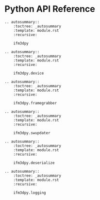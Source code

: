 Python API Reference
====================

```{eval-rst}
.. autosummary::
    :toctree: _autosummary
    :template: module.rst
    :recursive:

    ifm3dpy
```

```{eval-rst}
.. autosummary::
    :toctree: _autosummary
    :template: module.rst
    :recursive:

    ifm3dpy.device
```

```{eval-rst}
.. autosummary::
    :toctree: _autosummary
    :template: module.rst
    :recursive:

    ifm3dpy.framegrabber
```

```{eval-rst}
.. autosummary::
    :toctree: _autosummary
    :template: module.rst
    :recursive:

    ifm3dpy.swupdater
```

```{eval-rst}
.. autosummary::
    :toctree: _autosummary
    :template: module.rst
    :recursive:

    ifm3dpy.deserialize
```

```{eval-rst}
.. autosummary::
    :toctree: _autosummary
    :template: module.rst
    :recursive:

    ifm3dpy.logging
```
